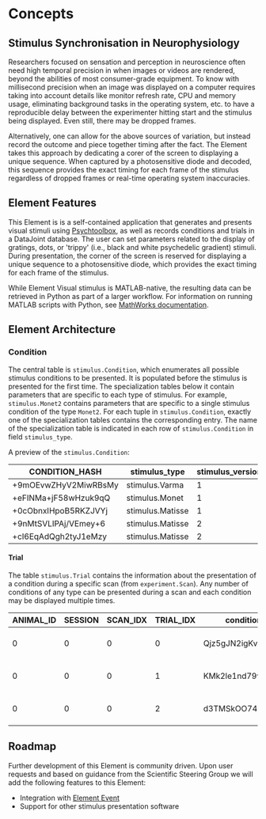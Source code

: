 # Concepts

## Stimulus Synchronisation in Neurophysiology

Researchers focused on sensation and perception in neuroscience often need high temporal
precision in when images or videos are rendered, beyond the abilities of most
consumer-grade equipment. To know with millisecond precision when an image was displayed
on a computer requires taking into account details like monitor refresh rate, CPU and
memory usage, eliminating background tasks in the operating system, etc. to have a
reproducible delay between the experimenter hitting start and the stimulus being
displayed. Even still, there may be dropped frames.

Alternatively, one can allow for the above sources of variation, but instead record the
outcome and piece together timing after the fact. The Element takes this approach by
dedicating a corer of the screen to displaying a unique sequence. When captured by a
photosensitive diode and decoded, this sequence provides the exact timing for each frame
of the stimulus regardless of dropped frames or real-time operating system inaccuracies. 

<!-- 
## Key Partnerships
-->

## Element Features

This Element is is a self-contained application that generates and presents visual
stimuli using [Psychtoolbox](http://psychtoolbox.org), as well as records conditions and
trials in a DataJoint database. The user can set parameters related to the display of
gratings, dots, or 'trippy' (i.e., black and white psychedelic gradient) stimuli. During
presentation, the corner of the screen is reserved for displaying a unique sequence to a
photosensitive diode, which provides the exact timing for each frame of the stimulus.

While Element Visual stimulus is MATLAB-native, the resulting data can be retrieved in
Python as part of a larger workflow. For information on running MATLAB scripts with 
Python, see 
[MathWorks documentation](https://www.mathworks.com/help/matlab/matlab-engine-for-python.html).

## Element Architecture

### Condition

The central table is `stimulus.Condition`, which enumerates all possible stimulus
conditions to be presented. It is populated before the stimulus is presented for the
first time. The specialization tables below it contain parameters that are specific to
each type of stimulus. For example, `stimulus.Monet2` contains parameters that are
specific to a single stimulus condition of the type `Monet2`. For each tuple in
`stimulus.Condition`, exactly one of the specialization tables contains the
corresponding entry. The name of the specialization table is indicated in each row of
`stimulus.Condition` in field `stimulus_type`. 

A preview of the `stimulus.Condition`:

|CONDITION_HASH      |stimulus_type   |stimulus_version|
| ---                | ---            | ---            |
|+9mOEvwZHyV2MiwRBsMy|stimulus.Varma  |1               |
|+eFINMa+jF58wHzuk9qQ|stimulus.Monet  |1               |
|+0cObnxIHpoB5RKZJVYj|stimulus.Matisse|1               |
|+9nMtSVLIPAj/VEmey+6|stimulus.Matisse|2               |
|+cI6EqAdQgh2tyJ1eMzy|stimulus.Matisse|2               |

#### Trial

The table `stimulus.Trial` contains the information about the presentation of a
condition during a specific scan (from `experiment.Scan`).  Any number of conditions of
any type can be presented during a scan and each condition may be displayed multiple
times.

|ANIMAL_ID|SESSION|SCAN_IDX|TRIAL_IDX|condition_hash  |last_flip|trial_ts   |flip_times|
| ---     | ---   | ---| ---     | ---                | ---     | ---       | ---      |
|0        |0      |0       |0    |Qjz5gJN2igKvsonApHO1|21322|2022-04-21 16:23:40|=BLOB=|
|0        |0      |0       |1    |KMk2le1nd79vP4uhW+lG|21324|2022-04-21 16:23:42|=BLOB=|
|0        |0      |0       |2    |d3TMSkOO74Y2QzRngY9r|21325|2022-04-21 16:23:43|=BLOB=|

## Roadmap

Further development of this Element is community driven.  Upon user requests and based on guidance from the Scientific Steering Group we will add the following features to this Element:

- Integration with [Element Event](https://datajoint.com/docs/elements/element-event)
- Support for other stimulus presentation software
